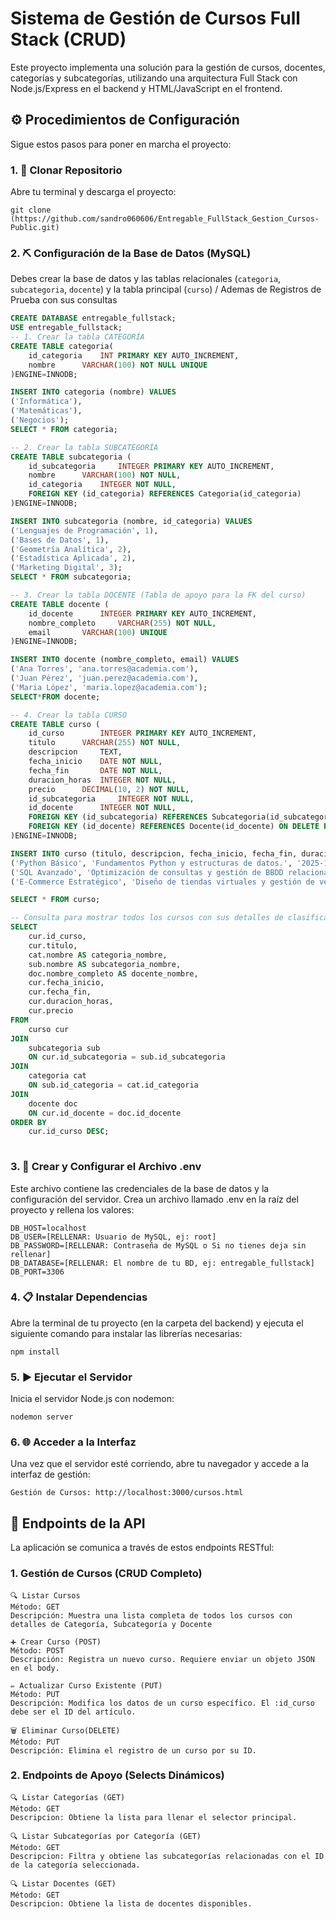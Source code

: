 # Sistema de Gestión de Cursos Full Stack (CRUD)

Este proyecto implementa una solución para la gestión de cursos, docentes, categorías y subcategorías, utilizando una arquitectura Full Stack con Node.js/Express en el backend y HTML/JavaScript en el frontend.

## ⚙️ Procedimientos de Configuración
Sigue estos pasos para poner en marcha el proyecto:

### 1. 👝 Clonar Repositorio
Abre tu terminal y descarga el proyecto:
```
git clone (https://github.com/sandro060606/Entregable_FullStack_Gestion_Cursos-Public.git)
```

### 2. ⛏️ Configuración de la Base de Datos (MySQL)
Debes crear la base de datos y las tablas relacionales (`categoria`, `subcategoria`, `docente`) y la tabla principal (`curso`) / Ademas de Registros de Prueba con sus consultas
```sql
CREATE DATABASE entregable_fullstack;
USE entregable_fullstack;
-- 1. Crear la tabla CATEGORÍA
CREATE TABLE categoria(
    id_categoria 	INT PRIMARY KEY AUTO_INCREMENT,
    nombre 		VARCHAR(100) NOT NULL UNIQUE
)ENGINE=INNODB;

INSERT INTO categoria (nombre) VALUES
('Informática'),
('Matemáticas'),
('Negocios');
SELECT * FROM categoria;

-- 2. Crear la tabla SUBCATEGORÍA
CREATE TABLE subcategoria (
    id_subcategoria 	INTEGER PRIMARY KEY AUTO_INCREMENT,
    nombre 		VARCHAR(100) NOT NULL,
    id_categoria 	INTEGER NOT NULL,
    FOREIGN KEY (id_categoria) REFERENCES Categoria(id_categoria)
)ENGINE=INNODB;

INSERT INTO subcategoria (nombre, id_categoria) VALUES
('Lenguajes de Programación', 1),
('Bases de Datos', 1),
('Geometría Analítica', 2),
('Estadística Aplicada', 2),
('Marketing Digital', 3);
SELECT * FROM subcategoria;

-- 3. Crear la tabla DOCENTE (Tabla de apoyo para la FK del curso)
CREATE TABLE docente (
    id_docente 		INTEGER PRIMARY KEY AUTO_INCREMENT,
    nombre_completo 	VARCHAR(255) NOT NULL,
    email 		VARCHAR(100) UNIQUE
)ENGINE=INNODB;

INSERT INTO docente (nombre_completo, email) VALUES
('Ana Torres', 'ana.torres@academia.com'),
('Juan Pérez', 'juan.perez@academia.com'),
('Maria López', 'maria.lopez@academia.com');
SELECT*FROM docente;

-- 4. Crear la tabla CURSO
CREATE TABLE curso (
    id_curso 		INTEGER PRIMARY KEY AUTO_INCREMENT,
    titulo 		VARCHAR(255) NOT NULL,
    descripcion 	TEXT,
    fecha_inicio 	DATE NOT NULL,
    fecha_fin 		DATE NOT NULL,
    duracion_horas 	INTEGER NOT NULL,
    precio 		DECIMAL(10, 2) NOT NULL,
    id_subcategoria 	INTEGER NOT NULL,
    id_docente 		INTEGER NOT NULL,  
    FOREIGN KEY (id_subcategoria) REFERENCES Subcategoria(id_subcategoria) ON DELETE RESTRICT,
    FOREIGN KEY (id_docente) REFERENCES Docente(id_docente) ON DELETE RESTRICT
)ENGINE=INNODB;

INSERT INTO curso (titulo, descripcion, fecha_inicio, fecha_fin, duracion_horas, precio, id_subcategoria, id_docente) VALUES
('Python Básico', 'Fundamentos Python y estructuras de datos.', '2025-11-01', '2025-11-30', 40, 99.99, 1, 1),
('SQL Avanzado', 'Optimización de consultas y gestión de BBDD relacionales.', '2025-12-05', '2025-12-20', 30, 149.50, 2, 2),
('E-Commerce Estratégico', 'Diseño de tiendas virtuales y gestión de ventas online.', '2026-01-10', '2026-02-10', 60, 199.00, 5, 3);

SELECT * FROM curso;

-- Consulta para mostrar todos los cursos con sus detalles de clasificación y docente
SELECT 
    cur.id_curso,
    cur.titulo,
    cat.nombre AS categoria_nombre,
    sub.nombre AS subcategoria_nombre,
    doc.nombre_completo AS docente_nombre,
    cur.fecha_inicio,
    cur.fecha_fin,
    cur.duracion_horas,
    cur.precio
FROM 
    curso cur
JOIN 
    subcategoria sub 
    ON cur.id_subcategoria = sub.id_subcategoria
JOIN 
    categoria cat 
    ON sub.id_categoria = cat.id_categoria
JOIN 
    docente doc 
    ON cur.id_docente = doc.id_docente
ORDER BY 
    cur.id_curso DESC;
    

```
### 3. 🔑 Crear y Configurar el Archivo .env
Este archivo contiene las credenciales de la base de datos y la configuración del servidor. Crea un archivo llamado .env en la raíz del proyecto y rellena los valores:

```
DB_HOST=localhost
DB_USER=[RELLENAR: Usuario de MySQL, ej: root]
DB_PASSWORD=[RELLENAR: Contraseña de MySQL o Si no tienes deja sin rellenar]
DB_DATABASE=[RELLENAR: El nombre de tu BD, ej: entregable_fullstack]
DB_PORT=3306
```

### 4. 📋 Instalar Dependencias
Abre la terminal de tu proyecto (en la carpeta del backend) y ejecuta el siguiente comando para instalar las librerías necesarias:

```
npm install
```

### 5. ▶️ Ejecutar el Servidor
Inicia el servidor Node.js con nodemon:

```
nodemon server
```

### 6. 🌐 Acceder a la Interfaz
Una vez que el servidor esté corriendo, abre tu navegador y accede a la interfaz de gestión:

```
Gestión de Cursos: http://localhost:3000/cursos.html
```
## 🧪 Endpoints de la API
La aplicación se comunica a través de estos endpoints RESTful:

### 1. Gestión de Cursos (CRUD Completo)

```
🔍 Listar Cursos
Método: GET
Descripción: Muestra una lista completa de todos los cursos con detalles de Categoría, Subcategoría y Docente

➕ Crear Curso (POST)
Método: POST
Descripción: Registra un nuevo curso. Requiere enviar un objeto JSON en el body.

✏️ Actualizar Curso Existente (PUT)
Método: PUT
Descripción: Modifica los datos de un curso específico. El :id_curso debe ser el ID del artículo.

🗑️ Eliminar Curso(DELETE)
Método: PUT
Descripción: Elimina el registro de un curso por su ID.
```
### 2. Endpoints de Apoyo (Selects Dinámicos)

```
🔍 Listar Categorías (GET)
Método: GET
Descripcion: Obtiene la lista para llenar el selector principal.

🔍 Listar Subcategorías por Categoría (GET)
Método: GET
Descripcion: Filtra y obtiene las subcategorías relacionadas con el ID de la categoría seleccionada.

🔍 Listar Docentes (GET)
Método: GET
Descripcion: Obtiene la lista de docentes disponibles.

```